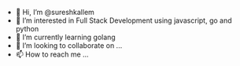 - 👋 Hi, I’m @sureshkallem
- 👀 I’m interested in Full Stack Development using javascript, go and python
- 🌱 I’m currently learning golang
- 💞️ I’m looking to collaborate on ...
- 📫 How to reach me ...

<!---
sureshkallem/sureshkallem is a ✨ special ✨ repository because its `README.md` (this file) appears on your GitHub profile.
You can click the Preview link to take a look at your changes.
--->
